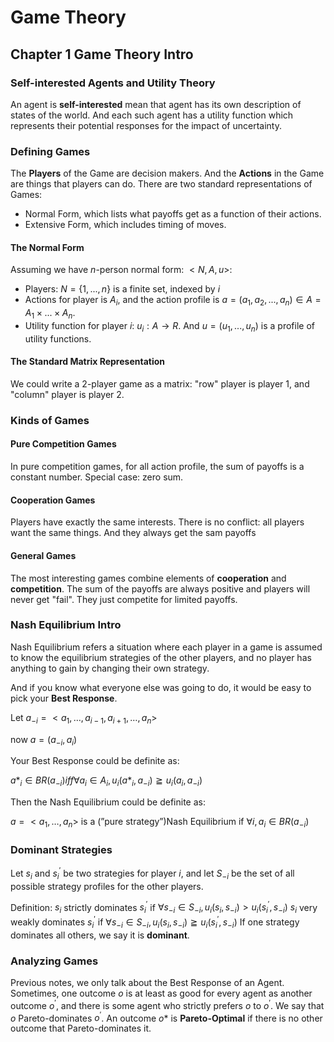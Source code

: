 # Game Theory
## Chapter 1 Game Theory Intro
### Self-interested Agents and Utility Theory
An agent is **self-interested** mean that agent has its own description of states of the world. And each such agent has  a utility function which represents their potential responses for the impact of uncertainty.
### Defining Games
The **Players** of the Game are decision makers. And the **Actions** in the Game are things that players can do.
There are two standard representations of Games:
- Normal Form, which lists what payoffs get as a function of their actions.
- Extensive Form, which includes timing of moves.
#### The Normal Form
Assuming we have $n$-person normal form: $<N,A,u>$:
- Players: $N = \{1,...,n\}$ is a finite set, indexed by $i$
- Actions for player is $A_i$, and the action profile is $a=(a_1,a_2,...,a_n) \in A=A_1\times...\times A_n$.
- Utility function for player $i$: $u_i: A\to R$. And $u=(u_1,...,u_n)$ is a profile of utility functions.
#### The Standard Matrix Representation
We could write a 2-player game as a matrix: "row" player is player 1, and "column" player is player  2.
### Kinds of Games
#### Pure Competition Games
In pure competition games, for all action profile, the sum of payoffs is a constant number. Special case: zero sum.
#### Cooperation Games
Players have exactly the same interests. There is no conflict: all players want the same things. And they always get the sam payoffs
#### General Games
The most interesting games combine elements of **cooperation** and **competition**. The sum of the payoffs are always positive and players will never get "fail". They just competite for limited payoffs.
### Nash Equilibrium Intro
Nash Equilibrium refers a situation where each player in a game is assumed to know the equilibrium strategies of the other players, and no player has anything to gain by changing their own strategy.

And if you know what everyone else was going to do, it would be easy to pick your **Best Response**.

Let $a_{-i}=<a_1,…,a_{i-1},a_{i+1},…,a_n>$

now $a=(a_{-i},a_i)$

Your Best Response could be definite as:

$a\ast_i \in BR(a_{-i}) iff \forall a_i \in A_i, u_i(a\ast_i,a_{-i}) \geqq u_i(a_i,a_{-i})$

Then the Nash Equilibrium could be definite as:

$a=<a_1,…,a_n>$ is a (”pure strategy”)Nash Equilibrium if $\forall i,a_i \in BR(a_{-i})$
  
### Dominant Strategies
Let $s_i$ and $s^\prime_i$ be two strategies for player $i$, and let $S_{-i}$ be the set of all possible strategy profiles for the other players.

Definition:
$s_i$ strictly dominates $s^\prime_i$ if $\forall s_{-i} \in S_{-i},u_i(s_i,s_{-i}) > u_i(s^\prime_i,s_{-i})$
$s_i$ very weakly dominates $s^\prime_i$ if $\forall s_{-i} \in S_{-i},u_i(s_i,s_{-i}) \geqq u_i(s^\prime_i,s_{-i})$
If one strategy dominates all others, we say it is **dominant**.

### Analyzing Games
Previous notes, we only talk about the Best Response of an Agent. Sometimes, one outcome $o$ is at least as good for every agent as another outcome $o^\prime$, and there is some agent who strictly prefers $o$ to $o^\prime$. We say that $o$ Pareto-dominates $o^\prime$. An outcome $o\ast$ is **Pareto-Optimal** if there is no other outcome that Pareto-dominates it.



